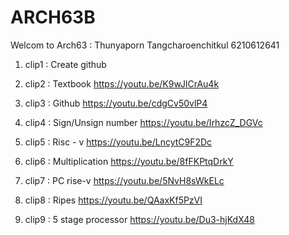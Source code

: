 # ARCH63B

Welcom to Arch63 :
Thunyaporn Tangcharoenchitkul
6210612641

1. clip1 : Create github

2. clip2 : Textbook
<https://youtu.be/K9wJlCrAu4k>

3. clip3 : Github
<https://youtu.be/cdgCv50vlP4>

4. clip4 : Sign/Unsign number
<https://youtu.be/IrhzcZ_DGVc>

5. clip5 : Risc - v
<https://youtu.be/LncytC9F2Dc>

6. clip6 : Multiplication
<https://youtu.be/8fFKPtqDrkY>

7. clip7 : PC rise-v
<https://youtu.be/5NvH8sWkELc>

8. clip8 : Ripes
<https://youtu.be/QAaxKf5PzVI>

9. clip9 : 5 stage processor
<https://youtu.be/Du3-hjKdX48>